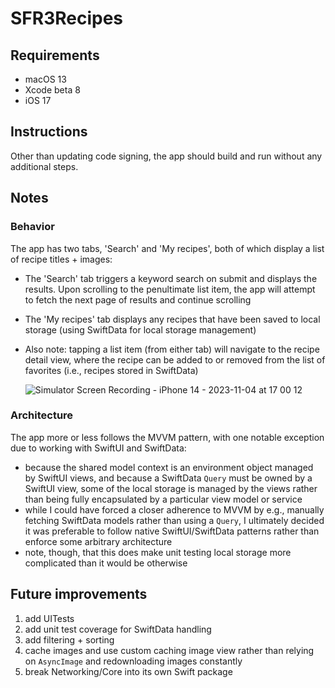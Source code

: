 
# SFR3Recipes

## Requirements
  - macOS 13
  - Xcode beta 8
  - iOS 17

## Instructions
Other than updating code signing, the app should build and run without any additional steps.

## Notes

### Behavior
The app has two tabs, 'Search' and 'My recipes', both of which display a list of recipe titles + images:
  - The 'Search' tab triggers a keyword search on submit and displays the results. Upon scrolling to the penultimate list item, the app will attempt to fetch the next page of results and continue scrolling
  - The 'My recipes' tab displays any recipes that have been saved to local storage (using SwiftData for local storage management)
  - Also note: tapping a list item (from either tab) will navigate to the recipe detail view, where the recipe can be added to or removed from the list of favorites (i.e., recipes stored in SwiftData)
    
    ![Simulator Screen Recording - iPhone 14 - 2023-11-04 at 17 00 12](https://github.com/reschneebaum/sfr3-recipes/assets/13072781/2cb1e893-89b6-467d-9598-92ac0eb480f1)

    
### Architecture
The app more or less follows the MVVM pattern, with one notable exception due to working with SwiftUI and SwiftData:
  - because the shared model context is an environment object managed by SwiftUI views, and because a SwiftData `Query` must be owned by a SwiftUI view, some of the local storage is managed by the views rather than being fully encapsulated by a particular view model or service
  - while I could have forced a closer adherence to MVVM by e.g., manually fetching SwiftData models rather than using a `Query`, I ultimately decided it was preferable to follow native SwiftUI/SwiftData patterns rather than enforce some arbitrary architecture
  - note, though, that this does make unit testing local storage more complicated than it would be otherwise

## Future improvements
  1. add UITests
  2. add unit test coverage for SwiftData handling
  3. add filtering + sorting
  4. cache images and use custom caching image view rather than relying on `AsyncImage` and redownloading images constantly
  5. break Networking/Core into its own Swift package
